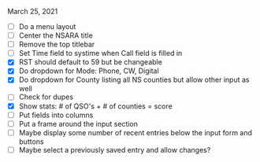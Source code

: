 March 25, 2021
* [ ] Do a menu layout
* [ ] Center the NSARA title
* [ ] Remove the top titlebar
* [ ] Set Time field to systime when Call field is filled in
* [x] RST should default to 59 but be changeable
* [x] Do dropdown for Mode: Phone, CW, Digital
* [x] Do dropdown for County listing all NS counties but allow other input as well
* [ ] Check for dupes
* [x] Show stats: # of QSO's + # of counties = score
* [ ] Put fields into columns
* [ ] Put a frame around the input section
* [ ] Maybe display some number of recent entries below the input form and buttons
* [ ] Maybe select a previously saved entry and allow changes?